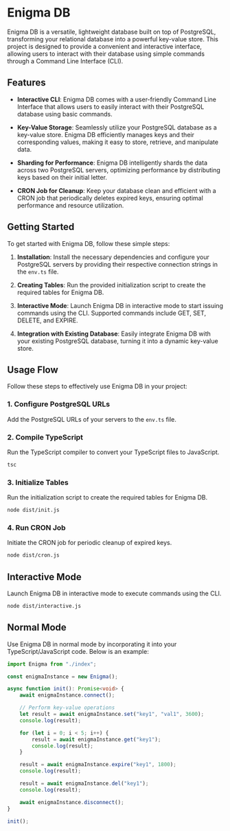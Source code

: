 # Enigma DB

Enigma DB is a versatile, lightweight database built on top of PostgreSQL, transforming your relational database into a powerful key-value store. This project is designed to provide a convenient and interactive interface, allowing users to interact with their database using simple commands through a Command Line Interface (CLI).

## Features

- **Interactive CLI**: Enigma DB comes with a user-friendly Command Line Interface that allows users to easily interact with their PostgreSQL database using basic commands.

- **Key-Value Storage**: Seamlessly utilize your PostgreSQL database as a key-value store. Enigma DB efficiently manages keys and their corresponding values, making it easy to store, retrieve, and manipulate data.

- **Sharding for Performance**: Enigma DB intelligently shards the data across two PostgreSQL servers, optimizing performance by distributing keys based on their initial letter.

- **CRON Job for Cleanup**: Keep your database clean and efficient with a CRON job that periodically deletes expired keys, ensuring optimal performance and resource utilization.

## Getting Started

To get started with Enigma DB, follow these simple steps:

1. **Installation**: Install the necessary dependencies and configure your PostgreSQL servers by providing their respective connection strings in the `env.ts` file.

2. **Creating Tables**: Run the provided initialization script to create the required tables for Enigma DB.

3. **Interactive Mode**: Launch Enigma DB in interactive mode to start issuing commands using the CLI. Supported commands include GET, SET, DELETE, and EXPIRE.

4. **Integration with Existing Database**: Easily integrate Enigma DB with your existing PostgreSQL database, turning it into a dynamic key-value store.

## Usage Flow

Follow these steps to effectively use Enigma DB in your project:

### 1. Configure PostgreSQL URLs

Add the PostgreSQL URLs of your servers to the `env.ts` file.

### 2. Compile TypeScript

Run the TypeScript compiler to convert your TypeScript files to JavaScript.

```bash
tsc
```

### 3. Initialize Tables

Run the initialization script to create the required tables for Enigma DB.

```bash
node dist/init.js
```

### 4. Run CRON Job

Initiate the CRON job for periodic cleanup of expired keys.

```bash
node dist/cron.js

```

## Interactive Mode

Launch Enigma DB in interactive mode to execute commands using the CLI.

```bash
node dist/interactive.js
```
## Normal Mode

Use Enigma DB in normal mode by incorporating it into your TypeScript/JavaScript code. Below is an example:


```typescript
import Enigma from "./index";

const enigmaInstance = new Enigma();

async function init(): Promise<void> {
    await enigmaInstance.connect();

    // Perform key-value operations
    let result = await enigmaInstance.set("key1", "val1", 3600);
    console.log(result);

    for (let i = 0; i < 5; i++) {
        result = await enigmaInstance.get("key1");
        console.log(result);
    }

    result = await enigmaInstance.expire("key1", 1800);
    console.log(result);

    result = await enigmaInstance.del("key1");
    console.log(result);

    await enigmaInstance.disconnect();
}

init();
```
